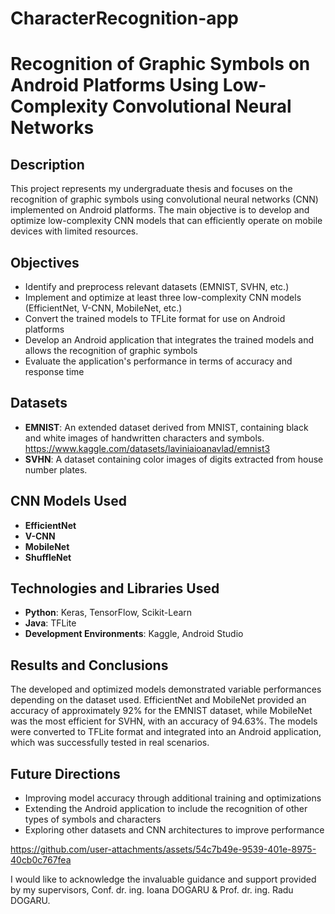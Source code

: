 # CharacterRecognition-app
# Recognition of Graphic Symbols on Android Platforms Using Low-Complexity Convolutional Neural Networks

## Description
This project represents my undergraduate thesis and focuses on the recognition of graphic symbols using convolutional neural networks (CNN) implemented on Android platforms. The main objective is to develop and optimize low-complexity CNN models that can efficiently operate on mobile devices with limited resources.

## Objectives
- Identify and preprocess relevant datasets (EMNIST, SVHN, etc.)
- Implement and optimize at least three low-complexity CNN models (EfficientNet, V-CNN, MobileNet, etc.)
- Convert the trained models to TFLite format for use on Android platforms
- Develop an Android application that integrates the trained models and allows the recognition of graphic symbols
- Evaluate the application's performance in terms of accuracy and response time

## Datasets
- **EMNIST**: An extended dataset derived from MNIST, containing black and white images of handwritten characters and symbols. https://www.kaggle.com/datasets/laviniaioanavlad/emnist3
- **SVHN**: A dataset containing color images of digits extracted from house number plates.

## CNN Models Used
- **EfficientNet**
- **V-CNN**
- **MobileNet**
- **ShuffleNet**

## Technologies and Libraries Used
- **Python**: Keras, TensorFlow, Scikit-Learn
- **Java**: TFLite
- **Development Environments**: Kaggle, Android Studio

## Results and Conclusions
The developed and optimized models demonstrated variable performances depending on the dataset used. EfficientNet and MobileNet provided an accuracy of approximately 92% for the EMNIST dataset, while MobileNet was the most efficient for SVHN, with an accuracy of 94.63%. The models were converted to TFLite format and integrated into an Android application, which was successfully tested in real scenarios.

## Future Directions
- Improving model accuracy through additional training and optimizations
- Extending the Android application to include the recognition of other types of symbols and characters
- Exploring other datasets and CNN architectures to improve performance


https://github.com/user-attachments/assets/54c7b49e-9539-401e-8975-40cb0c767fea



I would like to acknowledge the invaluable guidance and support provided by my supervisors, 
Conf. dr. ing. Ioana DOGARU & Prof. dr. ing. Radu DOGARU.

